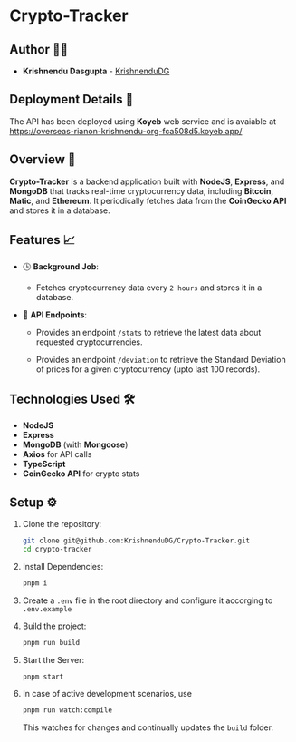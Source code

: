 # Crypto-Tracker

## Author 👨‍💻

- **Krishnendu Dasgupta** - [KrishnenduDG](https://github.com/KrishnenduDG)

## Deployment Details 🚀

The API has been deployed using **Koyeb** web service and is avaiable at https://overseas-rianon-krishnendu-org-fca508d5.koyeb.app/

## Overview 🌟

**Crypto-Tracker** is a backend application built with **NodeJS**, **Express**, and **MongoDB** that tracks real-time cryptocurrency data, including **Bitcoin**, **Matic**, and **Ethereum**. It periodically fetches data from the **CoinGecko API** and stores it in a database.

## Features 📈

- 🕒 **Background Job**:

  - Fetches cryptocurrency data every `2 hours` and stores it in a database.

- 🔗 **API Endpoints**:

  - Provides an endpoint `/stats` to retrieve the latest data about requested cryptocurrencies.

  - Provides an endpoint `/deviation` to retrieve the Standard Deviation of prices for a given cryptocurrency (upto last 100 records).

## Technologies Used 🛠️

- **NodeJS**
- **Express**
- **MongoDB** (with **Mongoose**)
- **Axios** for API calls
- **TypeScript**
- **CoinGecko API** for crypto stats

## Setup ⚙️

1. Clone the repository:

   ```bash
   git clone git@github.com:KrishnenduDG/Crypto-Tracker.git
   cd crypto-tracker
   ```

1. Install Dependencies:

   ```bash
   pnpm i
   ```

1. Create a `.env` file in the root directory and configure it accorging to `.env.example`

1. Build the project:

   ```bash
   pnpm run build
   ```

1. Start the Server:

   ```bash
   pnpm start
   ```

1. In case of active development scenarios, use

   ```bash
   pnpm run watch:compile
   ```

   This watches for changes and continually updates the `build` folder.
